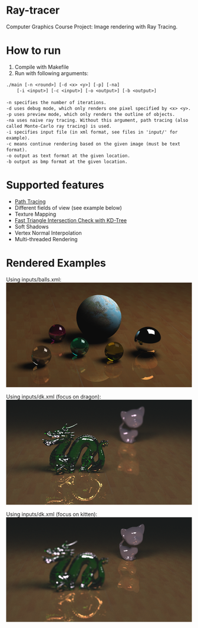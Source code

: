 # Ray-tracer

Computer Graphics Course Project: Image rendering with Ray Tracing.

# How to run
1. Compile with Makefile
2. Run with following arguments:
```
./main [-n <round>] [-d <x> <y>] [-p] [-na]
    [-i <input>] [-c <input>] [-o <output>] [-b <output>] 

-n specifies the number of iterations.
-d uses debug mode, which only renders one pixel specified by <x> <y>.
-p uses preview mode, which only renders the outline of objects.
-na uses naive ray tracing. Without this argument, path tracing (also called Monte-Carlo ray tracing) is used.
-i specifies input file (in xml format, see files in 'input/' for example).
-c means continue rendering based on the given image (must be text format).
-o output as text format at the given location.
-b output as bmp format at the given location.
```

# Supported features
* [Path Tracing](https://en.wikipedia.org/wiki/Path_tracing)
* Different fields of view (see example below)
* Texture Mapping
* [Fast Triangle Intersection Check with KD-Tree](http://www.flipcode.com/archives/Raytracing_Topics_Techniques-Part_7_Kd-Trees_and_More_Speed.shtml)
* Soft Shadows
* Vertex Normal Interpolation
* Multi-threaded Rendering

# Rendered Examples

Using inputs/balls.xml:
![](outputs/res0.png)

Using inputs/dk.xml (focus on dragon):
![](outputs/res1.png)

Using inputs/dk.xml (focus on kitten):
![](outputs/res2.png)
